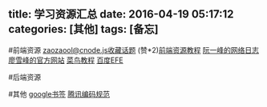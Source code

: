 title: 学习资源汇总
date: 2016-04-19 05:17:12
categories: [其他]
tags: [备忘]
---
#前端资源
[zaozaool@cnode.js收藏话题](https://cnodejs.org/user/zaozaool/collections)
(赞*2)[前端资源教程](https://cnodejs.org/topic/56ef3edd532839c33a99d00e)
[阮一峰的网络日志](http://www.ruanyifeng.com/blog/)
[廖雪峰的官方网站](http://www.liaoxuefeng.com/)
[菜鸟教程](http://www.runoob.com/)
[百度EFE](http://efe.baidu.com/)

#后端资源


#其他
[google书签](https://zaozaool.github.io/2015/07/01/Bookmarks/)
[腾讯编码规范](http://alloyteam.github.io/CodeGuide/)